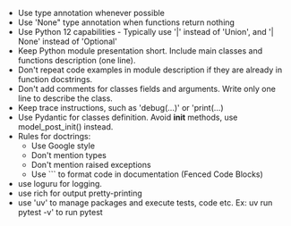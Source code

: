 - Use type annotation whenever possible
- Use 'None" type annotation when functions return nothing
- Use Python 12 capabilities - Typically use '|' instead of 'Union', and '| None' instead of 'Optional'
- Keep Python module presentation short.  Include main classes and functions description (one line). 
- Don't repeat code examples in module description if they are already in function docstrings. 
- Don't add comments for classes fields and arguments. Write only one line to describe the class.
- Keep trace instructions, such as 'debug(...)' or 'print(...)
- Use Pydantic for classes definition. Avoid __init__ methods, use model_post_init() instead.
- Rules for doctrings:
    - Use Google style 
    - Don't mention types 
    - Don't mention raised exceptions 
    - Use  ``` to format code in documentation (Fenced Code Blocks)
- use loguru for logging.  
- use rich for output pretty-printing
- use 'uv' to manage packages and execute tests, code etc. Ex: uv run pytest -v' to run pytest 